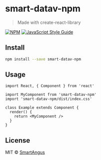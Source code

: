 # smart-datav-npm

> Made with create-react-library

[![NPM](https://img.shields.io/npm/v/smart-datav-npm.svg)](https://www.npmjs.com/package/smart-datav-npm) [![JavaScript Style Guide](https://img.shields.io/badge/code_style-standard-brightgreen.svg)](https://standardjs.com)

## Install

```bash
npm install --save smart-datav-npm
```

## Usage

```tsx
import React, { Component } from 'react'

import MyComponent from 'smart-datav-npm'
import 'smart-datav-npm/dist/index.css'

class Example extends Component {
  render() {
    return <MyComponent />
  }
}
```

## License

MIT © [SmartAngus](https://github.com/SmartAngus)
